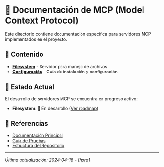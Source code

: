# 🧠 Documentación de MCP (Model Context Protocol)

Este directorio contiene documentación específica para servidores MCP implementados en el proyecto.

## 📑 Contenido

- **[Filesystem](/docs/mcp/filesystem/)** - Servidor para manejo de archivos
- **[Configuración](/docs/mcp/configuracion.md)** - Guía de instalación y configuración

## 🔄 Estado Actual

El desarrollo de servidores MCP se encuentra en progreso activo:

- **Filesystem**: 🚧 En desarrollo ([Ver roadmap](/docs/mcp/filesystem/roadmap.md))

## 🔗 Referencias

- [Documentación Principal](/README.md)
- [Guía de Pruebas](/tests/README.md)
- [Estructura del Repositorio](/docs/desarrollo/estructura-repositorio.md)

---

_Última actualización: 2024-04-18 - [hora]_
